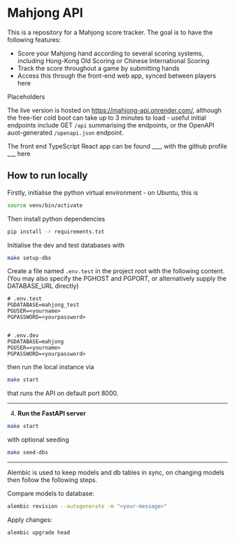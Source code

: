 # Mahjong API

This is a repository for a Mahjong score tracker. The goal is to have the following features:

- Score your Mahjong hand according to several scoring systems, including Hong-Kong Old Scoring or Chinese International Scoring
- Track the score throughout a game by submitting hands
- Access this through the front-end web app, synced between players here

Placeholders

The live version is hosted on https://mahjong-api.onrender.com/, although the free-tier cold boot can take up to 3 minutes to load - useful initial endpoints include GET `/api` summarising the endpoints, or the OpenAPI auot-generated `/openapi.json` endpoint.

The front end TypeScript React app can be found \_\_\_<!-- TODO -->, with the github profile \_\_\_<!-- TODO --> here

## How to run locally

Firstly, initialise the python virtual environment - on Ubuntu, this is

```bash
source venv/bin/activate
```

Then install python dependencies

```bash
pip install -r requirements.txt
```

Initialise the dev and test databases with

```bash
make setup-dbs
```

Create a file named `.env.test` in the project root with the following content. (You may also specify the PGHOST and PGPORT, or alternatively supply the DATABASE_URL directly)

```env
# .env.test
PGDATABASE=mahjong_test
PGUSER=<yourname>
PGPASSWORD=<yourpassword>


# .env.dev
PGDATABASE=mahjong
PGUSER=<yourname>
PGPASSWORD=<yourpassword>
```

then run the local instance via

```bash
make start
```

that runs the API on default port 8000.

---

4. **Run the FastAPI server**

```bash
make start
```

with optional seeding

```bash
make seed-dbs
```

---

Alembic is used to keep models and db tables in sync, on changing models then follow the following steps.

Compare models to database:

```bash
alembic revision --autogenerate -m "<your-message>"
```

Apply changes:

```bash
alembic upgrade head
```
